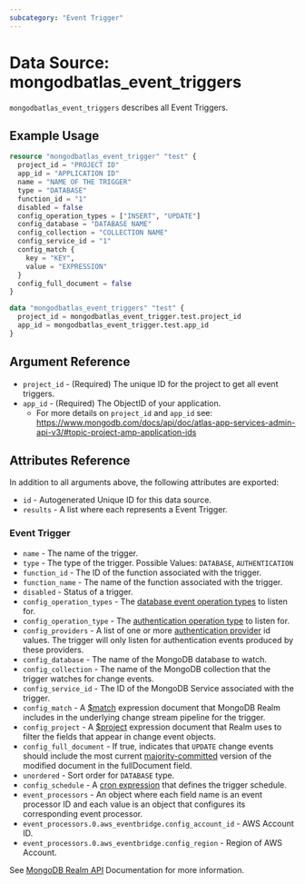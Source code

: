 ```yaml
---
subcategory: "Event Trigger"
---
```


# Data Source: mongodbatlas_event_triggers

`mongodbatlas_event_triggers` describes all Event Triggers.

## Example Usage

```terraform
resource "mongodbatlas_event_trigger" "test" {
  project_id = "PROJECT ID"
  app_id = "APPLICATION ID"
  name = "NAME OF THE TRIGGER"
  type = "DATABASE"
  function_id = "1"
  disabled = false
  config_operation_types = ["INSERT", "UPDATE"]
  config_database = "DATABASE NAME"
  config_collection = "COLLECTION NAME"
  config_service_id = "1"
  config_match {
    key = "KEY",
    value = "EXPRESSION"
  }
  config_full_document = false
}

data "mongodbatlas_event_triggers" "test" {
  project_id = mongodbatlas_event_trigger.test.project_id
  app_id = mongodbatlas_event_trigger.test.app_id
}
```

## Argument Reference

* `project_id` - (Required) The unique ID for the project to get all event triggers.
* `app_id` - (Required) The ObjectID of your application.
    * For more details on `project_id` and `app_id` see: https://www.mongodb.com/docs/api/doc/atlas-app-services-admin-api-v3/#topic-project-amp-application-ids    

## Attributes Reference

In addition to all arguments above, the following attributes are exported:

* `id` - Autogenerated Unique ID for this data source.
* `results` - A list where each represents a Event Trigger.


### Event Trigger

* `name` - The name of the trigger.
* `type` - The type of the trigger. Possible Values: `DATABASE`, `AUTHENTICATION`
* `function_id` - The ID of the function associated with the trigger.
* `function_name` - The name of the function associated with the trigger.
* `disabled` - Status of a trigger.
* `config_operation_types` - The [database event operation types](https://docs.mongodb.com/realm/triggers/database-triggers/#std-label-database-events) to listen for.
* `config_operation_type` - The [authentication operation type](https://docs.mongodb.com/realm/triggers/authentication-triggers/#std-label-authentication-event-operation-types) to listen for.
* `config_providers` - A list of one or more [authentication provider](https://docs.mongodb.com/realm/authentication/providers/) id values. The trigger will only listen for authentication events produced by these providers.
* `config_database` - The name of the MongoDB database to watch.
* `config_collection` - The name of the MongoDB collection that the trigger watches for change events.
* `config_service_id` - The ID of the MongoDB Service associated with the trigger.
* `config_match` - A [$match](https://docs.mongodb.com/manual/reference/operator/aggregation/match/) expression document that MongoDB Realm includes in the underlying change stream pipeline for the trigger.
* `config_project` - A [$project](https://docs.mongodb.com/manual/reference/operator/aggregation/project/) expression document that Realm uses to filter the fields that appear in change event objects.
* `config_full_document` - If true, indicates that `UPDATE` change events should include the most current [majority-committed](https://docs.mongodb.com/manual/reference/read-concern-majority/) version of the modified document in the fullDocument field.
* `unordered` - Sort order for `DATABASE` type.
* `config_schedule` - A [cron expression](https://docs.mongodb.com/realm/triggers/cron-expressions/) that defines the trigger schedule.
* `event_processors` - An object where each field name is an event processor ID and each value is an object that configures its corresponding event processor.
* `event_processors.0.aws_eventbridge.config_account_id` - AWS Account ID.
* `event_processors.0.aws_eventbridge.config_region` - Region of AWS Account.


See [MongoDB Realm API](https://docs.mongodb.com/realm/admin/api/v3/#get-/groups/%7Bgroupid%7D/apps/%7Bappid%7D/triggers) Documentation for more information.
